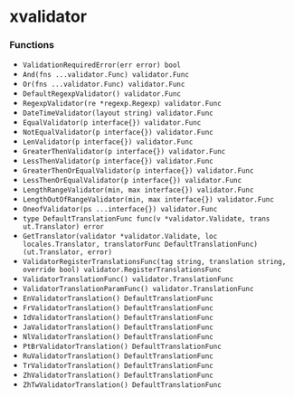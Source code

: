 # xvalidator

### Functions

+ `ValidationRequiredError(err error) bool`
+ `And(fns ...validator.Func) validator.Func`
+ `Or(fns ...validator.Func) validator.Func`
+ `DefaultRegexpValidator() validator.Func`
+ `RegexpValidator(re *regexp.Regexp) validator.Func`
+ `DateTimeValidator(layout string) validator.Func`
+ `EqualValidator(p interface{}) validator.Func`
+ `NotEqualValidator(p interface{}) validator.Func`
+ `LenValidator(p interface{}) validator.Func`
+ `GreaterThenValidator(p interface{}) validator.Func`
+ `LessThenValidator(p interface{}) validator.Func`
+ `GreaterThenOrEqualValidator(p interface{}) validator.Func`
+ `LessThenOrEqualValidator(p interface{}) validator.Func`
+ `LengthRangeValidator(min, max interface{}) validator.Func`
+ `LengthOutOfRangeValidator(min, max interface{}) validator.Func`
+ `OneofValidator(ps ...interface{}) validator.Func`
+ `type DefaultTranslationFunc func(v *validator.Validate, trans ut.Translator) error`
+ `GetTranslator(validator *validator.Validate, loc locales.Translator, translatorFunc DefaultTranslationFunc) (ut.Translator, error)`
+ `ValidatorRegisterTranslationsFunc(tag string, translation string, override bool) validator.RegisterTranslationsFunc`
+ `ValidatorTranslationFunc() validator.TranslationFunc`
+ `ValidatorTranslationParamFunc() validator.TranslationFunc`
+ `EnValidatorTranslation() DefaultTranslationFunc`
+ `FrValidatorTranslation() DefaultTranslationFunc`
+ `IdValidatorTranslation() DefaultTranslationFunc`
+ `JaValidatorTranslation() DefaultTranslationFunc`
+ `NlValidatorTranslation() DefaultTranslationFunc`
+ `PtBrValidatorTranslation() DefaultTranslationFunc`
+ `RuValidatorTranslation() DefaultTranslationFunc`
+ `TrValidatorTranslation() DefaultTranslationFunc`
+ `ZhValidatorTranslation() DefaultTranslationFunc`
+ `ZhTwValidatorTranslation() DefaultTranslationFunc`
